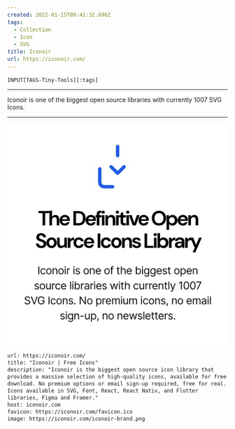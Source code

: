```yaml
---
created: 2022-01-15T09:42:32.696Z
tags: 
  - Collection
  - Icon
  - SVG
title: Iconoir
url: https://iconoir.com/
---
```

```meta-bind
INPUT[TAGS-Tiny-Tools][:tags]
```

___
Iconoir is one of the biggest open source libraries with currently 1007 SVG Icons.
___

![](_attachments/iconoir.jpg)

```cardlink
url: https://iconoir.com/
title: "Iconoir | Free Icons"
description: "Iconoir is the biggest open source icon library that provides a massive selection of high-quality icons, available for free download. No premium options or email sign-up required, free for real. Icons available in SVG, Font, React, React Nativ, and Flutter libraries, Figma and Framer."
host: iconoir.com
favicon: https://iconoir.com/favicon.ico
image: https://iconoir.com/iconoir-brand.png
```

